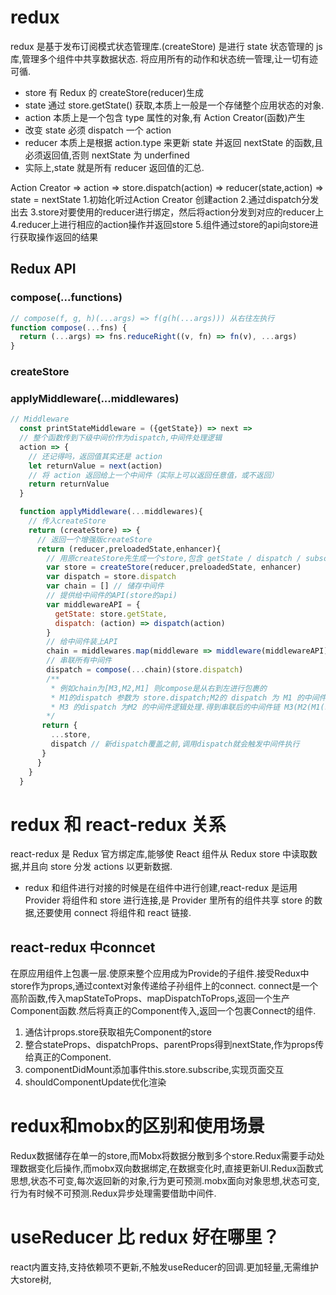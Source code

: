 # redux

redux 是基于发布订阅模式状态管理库.(createStore)
是进行 state 状态管理的 js 库,管理多个组件中共享数据状态.
将应用所有的动作和状态统一管理,让一切有迹可循.

- store 有 Redux 的 createStore(reducer)生成
- state 通过 store.getState() 获取,本质上一般是一个存储整个应用状态的对象.
- action 本质上是一个包含 type 属性的对象,有 Action Creator(函数)产生
- 改变 state 必须 dispatch 一个 action
- reducer 本质上是根据 action.type 来更新 state 并返回 nextState 的函数,且必须返回值,否则 nextState 为 underfined
- 实际上,state 就是所有 reducer 返回值的汇总.

Action Creator => action => store.dispatch(action) => reducer(state,action) => state = nextState
1.初始化听过Action Creator 创建action
2.通过dispatch分发出去
3.store对要使用的reducer进行绑定，然后将action分发到对应的reducer上
4.reducer上进行相应的action操作并返回store
5.组件通过store的api向store进行获取操作返回的结果

## Redux API

### compose(...functions)

```js
// compose(f, g, h)(...args) => f(g(h(...args))) 从右往左执行
function compose(...fns) {
  return (...args) => fns.reduceRight((v, fn) => fn(v), ...args)
}
```
### createStore 
### applyMiddleware(...middlewares)
```js
// Middleware
  const printStateMiddleware = ({getState}) => next => 
  // 整个函数传到下级中间价作为dispatch,中间件处理逻辑
  action => {
    // 还记得吗，返回值其实还是 action
    let returnValue = next(action)
    // 将 action 返回给上一个中间件（实际上可以返回任意值，或不返回）
    return returnValue
  }

  function applyMiddleware(...middlewares){
    // 传入createStore
    return (createStore) => {
      // 返回一个增强版createStore
      return (reducer,preloadedState,enhancer){
        // 用原createStore先生成一个store,包含 getState / dispatch / subscribe / replaceReducer 四个Api
        var store = createStore(reducer,preloadedState, enhancer)
        var dispatch = store.dispatch
        var chain = [] // 储存中间件
        // 提供给中间件的API(store的api)
        var middlewareAPI = {
          getState: store.getState,
          dispatch: (action) => dispatch(action)
        }
        // 给中间件装上API
        chain = middlewares.map(middleware => middleware(middlewareAPI))
        // 串联所有中间件
        dispatch = compose(...chain)(store.dispatch)
        /** 
         * 例如chain为[M3,M2,M1] 则compose是从右到左进行包裹的
         * M1的dispatch 参数为 store.dispatch;M2的 dispatch 为 M1 的中间件处理逻辑,
         * M3 的dispatch 为M2 的中间件逻辑处理.得到串联后的中间件链 M3(M2(M1(store.dispatch)))
        */
       return {
         ...store,
         dispatch // 新dispatch覆盖之前,调用dispatch就会触发中间件执行
       }
      }
    }
  }
```

# redux 和 react-redux 关系

react-redux 是 Redux 官方绑定库,能够使 React 组件从 Redux store 中读取数据,并且向 store 分发 actions 以更新数据.

- redux 和组件进行对接的时候是在组件中进行创建,react-redux 是运用 Provider 将组件和 store 进行连接,是 Provider 里所有的组件共享 store 的数据,还要使用 connect 将组件和 react 链接.

## react-redux 中conncet
  在原应用组件上包裹一层.使原来整个应用成为Provide的子组件.接受Redux中store作为props,通过context对象传递给子孙组件上的connect.
  connect是一个高阶函数,传入mapStateToProps、mapDispatchToProps,返回一个生产Component函数.然后将真正的Component传入,返回一个包裹Connect的组件.
  1. 通估计props.store获取祖先Component的store
  2. 整合stateProps、dispatchProps、parentProps得到nextState,作为props传给真正的Component.
  3. componentDidMount添加事件this.store.subscribe,实现页面交互
  4. shouldComponentUpdate优化渲染
# redux和mobx的区别和使用场景
Redux数据储存在单一的store,而Mobx将数据分散到多个store.Redux需要手动处理数据变化后操作,而mobx双向数据绑定,在数据变化时,直接更新UI.Redux函数式思想,状态不可变,每次返回新的对象,行为更可预测.mobx面向对象思想,状态可变,行为有时候不可预测.Redux异步处理需要借助中间件.

# useReducer 比 redux 好在哪里？
react内置支持,支持依赖项不更新,不触发useReducer的回调.更加轻量,无需维护大store树,
